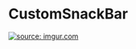 # CustomSnackBar

<a href="http://imgur.com/V5fc9j1"><img src="http://i.imgur.com/V5fc9j1.gif" title="source: imgur.com" /></a>
